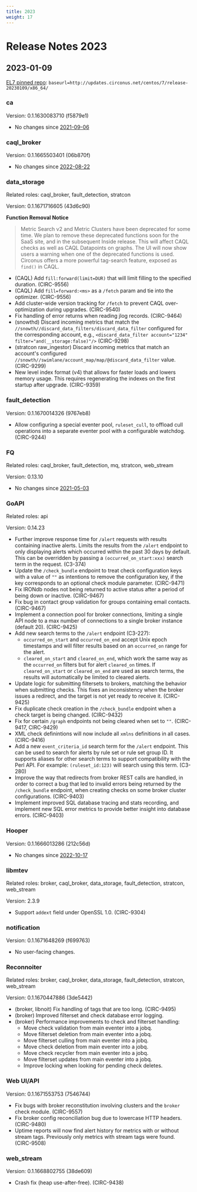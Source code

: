 ```yaml
---
title: 2023
weight: 17
---
```


# Release Notes 2023

## 2023-01-09

[EL7 pinned repo](/circonus/on-premises/installation/installation/#el7-repo):
`baseurl=http://updates.circonus.net/centos/7/release-20230109/x86_64/`

### ca

Version: 0.1.1630083710 (f5879e1)

* No changes since [2021-09-06](/circonus/on-premises/changelog/2021#2021-09-06)


### caql_broker

Version: 0.1.1665503401 (06b870f)

* No changes since [2022-08-22](/circonus/on-premises/changelog/2022#2022-08-22)


### data_storage

Related roles: caql_broker, fault_detection, stratcon

Version: 0.1.1671716605 (43d6c90)

**Function Removal Notice**

> Metric Search v2 and Metric Clusters have been deprecated for some time.  We
> plan to remove these deprecated functions soon for the SaaS site, and in the
> subsequent Inside release. This will affect CAQL checks as well as CAQL
> Datapoints on graphs. The UI will now show users a warning when one of the
> deprecated functions is used. Circonus offers a more powerful tag-search
> feature, exposed as `find()` in CAQL.

* (CAQL) Add `fill:forward(limit=DUR)` that will limit filling to the specified
  duration. (CIRC-9556)
* (CAQL) Add `fill=forward:<ms>` as a `/fetch` param and tie into the
  optimizer. (CIRC-9556)
* Add cluster-wide version tracking for `/fetch` to prevent CAQL
  over-optimization during upgrades. (CIRC-9540)
* Fix handling of error returns when reading jlog records. (CIRC-9464)
* (snowthd) Discard incoming metrics that match the
  `//snowth//discard_data_filters/discard_data_filter` configured for the
  corresponding account, e.g., `<discard_data_filter account="1234"
  filter="and(__storage:false)"/>` (CIRC-9298)
* (stratcon raw_ingestor) Discard incoming metrics that match an account's
  configured `//snowth//swimlane/account_map/map/@discard_data_filter` value.
  (CIRC-9299)
* New level index format (v4) that allows for faster loads and lowers memory
  usage.  This requires regenerating the indexes on the first startup after
  upgrade. (CIRC-9359)


### fault_detection

Version: 0.1.1670014326 (9767eb8)

* Allow configuring a special eventer pool, `ruleset_cull`, to offload cull
  operations into a separate eventer pool with a configurable watchdog.
  (CIRC-9244)


### FQ

Related roles: caql_broker, fault_detection, mq, stratcon, web_stream

Version: 0.13.10

* No changes since [2021-05-03](/circonus/on-premises/changelog/2021#2021-05-03)


### GoAPI

Related roles: api

Version: 0.14.23

* Further improve response time for `/alert` requests with results containing
  inactive alerts. Limits the results from the `/alert` endpoint to only
  displaying alerts which occurred within the past 30 days by default. This can
  be overridden by passing a `(occurred_on_start:xxx)` search term in the
  request. (C3-374)
* Update the `/check_bundle` endpoint to treat check configuration keys with a
  value of `""` as intentions to remove the configuration key, if the key
  corresponds to an optional check module parameter. (CIRC-9471)
* Fix IRONdb nodes not being returned to active status after a period of being
  down or inactive. (CIRC-9467)
* Fix bug in contact group validation for groups containing email contacts.
  (CIRC-9467)
* Implement a connection pool for broker connections, limiting a single API
  node to a max number of connections to a single broker instance (default 20).
  (CIRC-9425)
* Add new search terms to the `/alert` endpoint (C3-227):
  * `occurred_on_start` and `occurred_on_end` accept Unix epoch timestamps and
    will filter results based on an `occurred_on` range for the alert.
  * `cleared_on_start` and `cleared_on_end`, which work the same way as the
    `occurred_on` filters but for alert `cleared_on` times. If
    `cleared_on_start` or `cleared_on_end` are used as search terms, the
    results will automatically be limited to cleared alerts.
* Update logic for submitting filtersets to brokers, matching the behavior when
  submitting checks. This fixes an inconsistency when the broker issues a
  redirect, and the target is not yet ready to receive it. (CIRC-9425)
* Fix duplicate check creation in the `/check_bundle` endpoint when a check
  target is being changed. (CIRC-9432)
* Fix for certain `/graph` endpoints not being cleared when set to `""`.
  (CIRC-9417, CIRC-9429)
* XML check definintions will now include all `xmlns` definitions in all cases.
  (CIRC-9416)
* Add a new `event_criteria_id` search term for the `/alert` endpoint.  This
  can be used to search for alerts by rule set or rule set group ID. It
  supports aliases for other search terms to support compatibility with the
  Perl API. For example: `(ruleset_id:123)` will search using this term.
  (C3-280)
* Improve the way that redirects from broker REST calls are handled, in order
  to correct a bug that led to invalid errors being returned by the
  `/check_bundle` endpoint, when creating checks on some broker cluster
  configurations. (CIRC-9403)
* Implement improved SQL database tracing and stats recording, and implement
  new SQL error metrics to provide better insight into database errors.
  (CIRC-9403)


### Hooper

Version: 0.1.1666013286 (212c56d)

* No changes since [2022-10-17](/circonus/on-premises/changelog/2022#2022-10-17)


### libmtev

Related roles: broker, caql_broker, data_storage, fault_detection, stratcon, web_stream

Version: 2.3.9

* Support `addext` field under OpenSSL 1.0. (CIRC-9304)


### notification

Version: 0.1.1671648269 (f699763)

* No user-facing changes.


### Reconnoiter

Related roles: broker, caql_broker, data_storage, fault_detection, stratcon, web_stream

Version: 0.1.1670447886 (3de5442)

* (broker, libnoit) Fix handling of tags that are too long. (CIRC-9495)
* (broker) Improved filterset and check database error logging.
* (broker) Performance improvements to check and filterset handling:
  * Move check validation from main eventer into a jobq.
  * Move filterset deletion from main eventer into a jobq.
  * Move filterset culling from main eventer into a jobq.
  * Move check deletion from main eventer into a jobq.
  * Move check recycler from main eventer into a jobq.
  * Move filterset updates from main eventer into a jobq.
  * Improve locking when looking for pending check deletes.


### Web UI/API

Version: 0.1.1671553753 (7546744)

* Fix bugs with broker reconstitution involving clusters and the `broker` check
  module. (CIRC-9557)
* Fix broker config reconciliation bug due to lowercase HTTP headers.
  (CIRC-9480)
* Uptime reports will now find alert history for metrics with or without
  stream tags. Previously only metrics with stream tags were found. (CIRC-9508)


### web_stream

Version: 0.1.1668802755 (38de609)

* Crash fix (heap use-after-free). (CIRC-9438)
